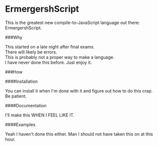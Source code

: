 ErmergershScript
=================

This is the greatest new compile-to-JavaScript language out there: ErmergershScript.

###Why

This started on a late night after final exams.  
There will likely be errors.  
This is probably not a proper way to make a language.  
I have never done this before.
Just enjoy it.

###How

####Installation

You can install it when I'm done with it and figure out how to do this crap.  Be patient.

####Documentation

I'll make this WHEN I FEEL LIKE IT.

####Examples

Yeah I haven't done this either.  Man I should not have taken this on at this hour.